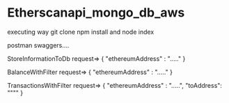 # Etherscanapi_mongo_db_aws
executing way
git clone npm install and node index 


postman swaggers....

StoreInformationToDb
request=>
{
      "ethereumAddress" : "....."
}

BalanceWithFilter
request=>
{
      "ethereumAddress" : "....."
}

TransactionsWithFilter
request=>
{
      "ethereumAddress" : ".....",
      "toAddress": """"
}
